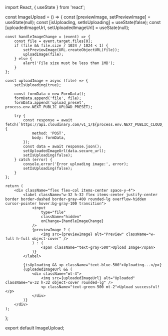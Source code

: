 import React, { useState } from 'react';

const ImageUpload = () => {
    const [previewImage, setPreviewImage] = useState(null);
    const [isUploading, setIsUploading] = useState(false);
    const [uploadedImageUrl, setUploadedImageUrl] = useState(null);

    const handleImageChange = (event) => {
        const file = event.target.files[0];
        if (file && file.size / 1024 / 1024 < 1) {
            setPreviewImage(URL.createObjectURL(file));
            uploadImage(file);
        } else {
            alert('File size must be less than 1MB');
        }
    };

    const uploadImage = async (file) => {
        setIsUploading(true);

        const formData = new FormData();
        formData.append('file', file);
        formData.append('upload_preset', process.env.NEXT_PUBLIC_UPLOAD_PRESET);

        try {
            const response = await fetch(`https://api.cloudinary.com/v1_1/${process.env.NEXT_PUBLIC_CLOUD_NAME}/image/upload`, {
                method: 'POST',
                body: formData,
            });
            const data = await response.json();
            setUploadedImageUrl(data.secure_url);
            setIsUploading(false);
        } catch (error) {
            console.error('Error uploading image:', error);
            setIsUploading(false);
        }
    };

    return (
        <div className="flex flex-col items-center space-y-4">
            <label className="w-32 h-32 flex items-center justify-center border border-dashed border-gray-400 rounded-lg overflow-hidden cursor-pointer hover:bg-gray-100 transition">
                <input
                    type="file"
                    className="hidden"
                    onChange={handleImageChange}
                />
                {previewImage ? (
                    <img src={previewImage} alt="Preview" className="w-full h-full object-cover" />
                ) : (
                    <span className="text-gray-500">Upload Image</span>
                )}
            </label>

            {isUploading && <p className="text-blue-500">Uploading...</p>}
            {uploadedImageUrl && (
                <div className="mt-4">
                    <img src={uploadedImageUrl} alt="Uploaded" className="w-32 h-32 object-cover rounded-lg" />
                    <p className="text-green-500 mt-2">Upload successful!</p>
                </div>
            )}
        </div>
    );
};

export default ImageUpload;

